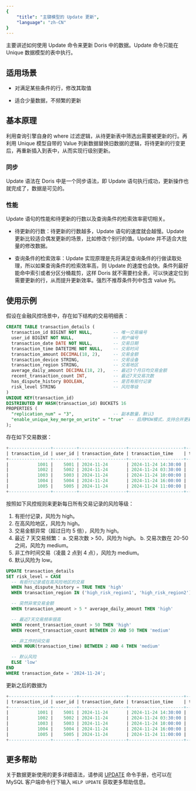```yaml
---
{
    "title": "主键模型的 Update 更新",
    "language": "zh-CN"
}
---
```


<!--
Licensed to the Apache Software Foundation (ASF) under one
or more contributor license agreements.  See the NOTICE file
distributed with this work for additional information
regarding copyright ownership.  The ASF licenses this file
to you under the Apache License, Version 2.0 (the
"License"); you may not use this file except in compliance
with the License.  You may obtain a copy of the License at

  http://www.apache.org/licenses/LICENSE-2.0

Unless required by applicable law or agreed to in writing,
software distributed under the License is distributed on an
"AS IS" BASIS, WITHOUT WARRANTIES OR CONDITIONS OF ANY
KIND, either express or implied.  See the License for the
specific language governing permissions and limitations
under the License.
-->

主要讲述如何使用 Update 命令来更新 Doris 中的数据。Update 命令只能在 Unique 数据模型的表中执行。

## 适用场景

- 对满足某些条件的行，修改其取值

- 适合少量数据，不频繁的更新

## 基本原理

利用查询引擎自身的 where 过滤逻辑，从待更新表中筛选出需要被更新的行。再利用 Unique 模型自带的 Value 列新数据替换旧数据的逻辑，将待更新的行变更后，再重新插入到表中，从而实现行级别更新。

### 同步

Update 语法在 Doris 中是一个同步语法，即 Update 语句执行成功，更新操作也就完成了，数据是可见的。

### 性能

Update 语句的性能和待更新的行数以及查询条件的检索效率密切相关。

- 待更新的行数：待更新的行数越多，Update 语句的速度就会越慢。Update 更新比较适合偶发更新的场景，比如修改个别行的值。Update 并不适合大批量的修改数据。

- 查询条件的检索效率：Update 实现原理是先将满足查询条件的行做读取处理，所以如果查询条件的检索效率高，则 Update 的速度也会快。条件列最好能命中索引或者分区分桶裁剪，这样 Doris 就不需要扫全表，可以快速定位到需要更新的行，从而提升更新效率。强烈不推荐条件列中包含 value 列。

## 使用示例

假设在金融风控场景中，存在如下结构的交易明细表：

```sql
CREATE TABLE transaction_details (
  transaction_id BIGINT NOT NULL,        -- 唯一交易编号
  user_id BIGINT NOT NULL,               -- 用户编号
  transaction_date DATE NOT NULL,        -- 交易日期
  transaction_time DATETIME NOT NULL,    -- 交易时间
  transaction_amount DECIMAL(18, 2),     -- 交易金额
  transaction_device STRING,             -- 交易设备
  transaction_region STRING,             -- 交易地区
  average_daily_amount DECIMAL(18, 2),   -- 最近3个月日均交易金额
  recent_transaction_count INT,          -- 最近7天交易次数
  has_dispute_history BOOLEAN,           -- 是否有拒付记录
  risk_level STRING                      -- 风险等级
)
UNIQUE KEY(transaction_id)
DISTRIBUTED BY HASH(transaction_id) BUCKETS 16
PROPERTIES (
  "replication_num" = "3",               -- 副本数量，默认3
  "enable_unique_key_merge_on_write" = "true"  -- 启用MOW模式，支持合并更新
);
```

存在如下交易数据：

```sql
+----------------+---------+------------------+---------------------+--------------------+--------------------+--------------------+----------------------+--------------------------+---------------------+------------+
| transaction_id | user_id | transaction_date | transaction_time    | transaction_amount | transaction_device | transaction_region | average_daily_amount | recent_transaction_count | has_dispute_history | risk_level |
+----------------+---------+------------------+---------------------+--------------------+--------------------+--------------------+----------------------+--------------------------+---------------------+------------+
|           1001 |    5001 | 2024-11-24       | 2024-11-24 14:30:00 |             100.00 | iPhone 12          | New York           |               100.00 |                       10 |                   0 | NULL       |
|           1002 |    5002 | 2024-11-24       | 2024-11-24 03:30:00 |             120.00 | iPhone 12          | New York           |               100.00 |                       15 |                   0 | NULL       |
|           1003 |    5003 | 2024-11-24       | 2024-11-24 10:00:00 |             150.00 | Samsung S21        | Los Angeles        |               100.00 |                       30 |                   0 | NULL       |
|           1004 |    5004 | 2024-11-24       | 2024-11-24 16:00:00 |             300.00 | MacBook Pro        | high_risk_region1  |               200.00 |                        5 |                   0 | NULL       |
|           1005 |    5005 | 2024-11-24       | 2024-11-24 11:00:00 |            1100.00 | iPad Pro           | Chicago            |               200.00 |                       10 |                   0 | NULL       |
+----------------+---------+------------------+---------------------+--------------------+--------------------+--------------------+----------------------+--------------------------+---------------------+------------+
```

按照如下风控规则来更新每日所有交易记录的风险等级：
1. 有拒付记录，风险为 high。
2. 在高风险地区，风险为 high。
3. 交易金额异常（超过日均 5 倍），风险为 high。
4. 最近 7 天交易频繁：
  a. 交易次数 > 50，风险为 high。
  b. 交易次数在 20-50 之间，风险为 medium。
5. 非工作时间交易（凌晨 2 点到 4 点），风险为 medium。
6. 默认风险为 low。

```sql
UPDATE transaction_details
SET risk_level = CASE
  -- 有拒付记录或在高风险地区的交易
  WHEN has_dispute_history = TRUE THEN 'high'
  WHEN transaction_region IN ('high_risk_region1', 'high_risk_region2') THEN 'high'

  -- 突然异常交易金额
  WHEN transaction_amount > 5 * average_daily_amount THEN 'high'

  -- 最近7天交易频率很高
  WHEN recent_transaction_count > 50 THEN 'high'
  WHEN recent_transaction_count BETWEEN 20 AND 50 THEN 'medium'

  -- 非工作时间交易
  WHEN HOUR(transaction_time) BETWEEN 2 AND 4 THEN 'medium'

  -- 默认风险
  ELSE 'low'
END
WHERE transaction_date = '2024-11-24';
```

更新之后的数据为

```sql
+----------------+---------+------------------+---------------------+--------------------+--------------------+--------------------+----------------------+--------------------------+---------------------+------------+
| transaction_id | user_id | transaction_date | transaction_time    | transaction_amount | transaction_device | transaction_region | average_daily_amount | recent_transaction_count | has_dispute_history | risk_level |
+----------------+---------+------------------+---------------------+--------------------+--------------------+--------------------+----------------------+--------------------------+---------------------+------------+
|           1001 |    5001 | 2024-11-24       | 2024-11-24 14:30:00 |             100.00 | iPhone 12          | New York           |               100.00 |                       10 |                   0 | low        |
|           1002 |    5002 | 2024-11-24       | 2024-11-24 03:30:00 |             120.00 | iPhone 12          | New York           |               100.00 |                       15 |                   0 | medium     |
|           1003 |    5003 | 2024-11-24       | 2024-11-24 10:00:00 |             150.00 | Samsung S21        | Los Angeles        |               100.00 |                       30 |                   0 | medium     |
|           1004 |    5004 | 2024-11-24       | 2024-11-24 16:00:00 |             300.00 | MacBook Pro        | high_risk_region1  |               200.00 |                        5 |                   0 | high       |
|           1005 |    5005 | 2024-11-24       | 2024-11-24 11:00:00 |            1100.00 | iPad Pro           | Chicago            |               200.00 |                       10 |                   0 | high       |
+----------------+---------+------------------+---------------------+--------------------+--------------------+--------------------+----------------------+--------------------------+---------------------+------------+
```

## 更多帮助

关于数据更新使用的更多详细语法，请参阅 [UPDATE](../../sql-manual/sql-statements/data-modification/DML/UPDATE) 命令手册，也可以在 MySQL 客户端命令行下输入 `HELP UPDATE` 获取更多帮助信息。